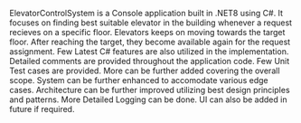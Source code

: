 ElevatorControlSystem is a Console application built in .NET8 using C#.
It focuses on finding best suitable elevator in the building whenever a request recieves on a specific floor.
Elevators keeps on moving towards the target floor. After reaching the target, they become available again for the request assignment.
Few Latest C# features are also utilized in the implementation.
Detailed comments are provided throughout the application code.
Few Unit Test cases are provided. More can be further added covering the overall scope.
System can be further enhanced to accomodate various edge cases.
Architecture can be further improved utilizing best design principles and patterns.
More Detailed Logging can be done.
UI can also be added in future if required.
